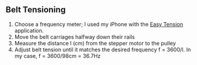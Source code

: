 ## Belt Tensioning
1. Choose a frequency meter; I used my iPhone with the <a href="https://apps.apple.com/us/app/easy-tension/id1093873727">Easy Tension</a> application.
2. Move the belt carriages halfway down their rails
3. Measure the distance l (cm) from the stepper motor to the pulley
4. Adjust belt tension until it matches the desired frequency f = 3600/l. In my case, f = 3600/98cm = 36.7Hz